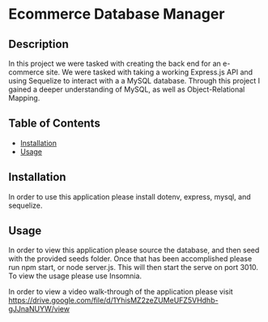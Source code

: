 
# Ecommerce Database Manager 

## Description
In this project we were tasked with creating the back end for an e-commerce site. We were tasked with taking a working Express.js API and using Sequelize to interact with a a MySQL database. Through this project I gained a deeper understanding of MySQL, as well as Object-Relational Mapping. 

## Table of Contents
- [Installation](#installation)
- [Usage](#usage)

## Installation 
In order to use this application please install dotenv, express, mysql, and sequelize. 




## Usage
In order to view this application please source the database, and then seed with the provided seeds folder. Once that has been accomplished please run npm start, or node server.js. This will then start the serve on port 3010. To view the usage please use Insomnia. 

In order to view a video walk-through of the application please visit https://drive.google.com/file/d/1YhisMZ2zeZUMeUFZ5VHdhb-gJJnaNUYW/view